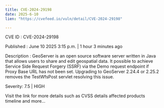 ```yaml
---
title: CVE-2024-29198
date: 2025-6-10
lien: "https://cvefeed.io/vuln/detail/CVE-2024-29198"

---
```


CVE ID : CVE-2024-29198

Published :  June 10
2025
3:15 p.m. | 1 hour
3 minutes ago

Description : GeoServer is an open source software server written in Java that allows users to share and edit geospatial data. It possible to achieve Service Side Request Forgery (SSRF) via the Demo request endpoint if Proxy Base URL has not been set. Upgrading to GeoServer 2.24.4
or 2.25.2
removes the TestWfsPost servlet resolving this issue.

Severity: 7.5 | HIGH

Visit the link for more details
such as CVSS details
affected products
timeline
and more...
